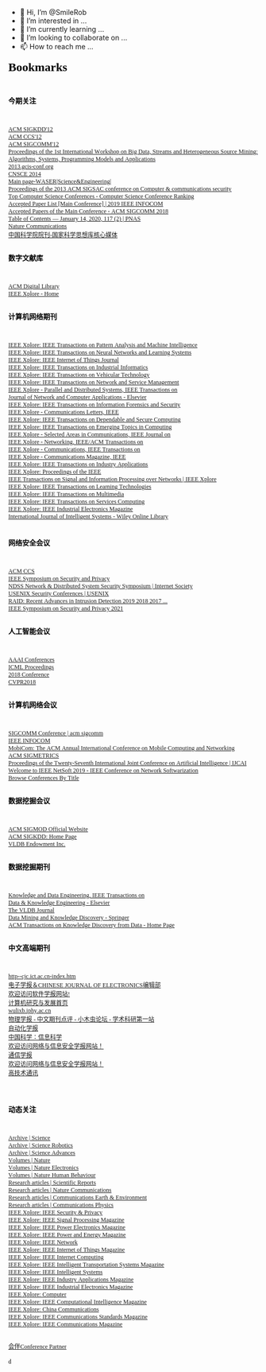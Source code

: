 - 👋 Hi, I’m @SmileRob
- 👀 I’m interested in ...
- 🌱 I’m currently learning ...
- 💞️ I’m looking to collaborate on ...
- 📫 How to reach me ...

<!---
SmileRob/SmileRob is a ✨ special ✨ repository because its `README.md` (this file) appears on your GitHub profile.
You can click the Preview link to take a look at your changes.
--->

<!DOCTYPE html PUBLIC "-//W3C//DTD HTML 4.01//EN" "http://www.w3.org/TR/html4/strict.dtd">
<html>
<head>
  <meta http-equiv="Content-Type" content="text/html; charset=utf-8">
  <meta http-equiv="Content-Style-Type" content="text/css">
  <title>Bookmarks</title>
  <meta name="Generator" content="Cocoa HTML Writer">
  <meta name="CocoaVersion" content="2113.6">
  <style type="text/css">
    p.p2 {margin: 0.0px 0.0px 12.0px 0.0px; font: 12.0px Times; color: #000000; -webkit-text-stroke: #000000}
    p.p4 {margin: 0.0px 0.0px 0.0px 0.0px; font: 12.0px Times; color: #0000e9; -webkit-text-stroke: #0000e3}
    p.p5 {margin: 0.0px 0.0px 0.0px 0.0px; font: 12.0px 'Songti SC'; color: #0000e9; -webkit-text-stroke: #0000e3}
    span.s1 {font-kerning: none}
    span.s2 {text-decoration: underline ; font-kerning: none}
    span.s3 {font-kerning: none; color: #000000; -webkit-text-stroke: 0px #000000}
    span.s4 {font: 12.0px Times; font-kerning: none; color: #000000; -webkit-text-stroke: 0px #000000}
    span.s5 {font: 12.0px 'Songti SC'; text-decoration: underline ; font-kerning: none}
    span.s6 {font: 12.0px Times; text-decoration: underline ; font-kerning: none}
  </style>
</head>
<body>
<h1 style="margin: 0.0px 0.0px 16.1px 0.0px; font: 24.0px Times; color: #000000; -webkit-text-stroke: #000000"><span class="s1"><b>Bookmarks</b></span></h1>
<p class="p2"><span class="s1"><br>
</span></p>
<h3 style="margin: 0.0px 0.0px 14.0px 0.0px; font: 14.0px 'Songti SC'; color: #000000; -webkit-text-stroke: #000000"><span class="s1"><b>今期关注</b></span></h3>
<p class="p2"><span class="s1"><br>
</span></p>
<p class="p4"><span class="s2"><a href="http://dl.acm.org/citation.cfm?id=2339530&amp;CFID=248900749&amp;CFTOKEN=61563752">ACM SIGKDD'12</a></span><span class="s3"><span class="Apple-converted-space"> </span></span></p>
<p class="p4"><span class="s2"><a href="http://dl.acm.org/citation.cfm?id=2382196&amp;CFID=248900749&amp;CFTOKEN=61563752">ACM CCS'12</a></span><span class="s3"><span class="Apple-converted-space"> </span></span></p>
<p class="p4"><span class="s2"><a href="http://dl.acm.org/citation.cfm?id=2342356&amp;CFID=248900749&amp;CFTOKEN=61563752">ACM SIGCOMM'12</a></span><span class="s3"><span class="Apple-converted-space"> </span></span></p>
<p class="p4"><span class="s2"><a href="http://dl.acm.org/citation.cfm?id=2351316&amp;picked=prox&amp;cfid=348908151&amp;cftoken=72282318">Proceedings of the 1st International Workshop on Big Data, Streams and Heterogeneous Source Mining: Algorithms, Systems, Programming Models and Applications</a></span><span class="s3"><span class="Apple-converted-space"> </span></span></p>
<p class="p4"><span class="s2"><a href="http://2013.gcis-conf.org/">2013.gcis-conf.org</a></span><span class="s3"><span class="Apple-converted-space"> </span></span></p>
<p class="p4"><span class="s2"><a href="http://www.cnsce.org/">CNSCE 2014</a></span><span class="s3"><span class="Apple-converted-space"> </span></span></p>
<p class="p4"><span class="s2"><a href="http://www.waserac.org/index.html">Main page-WASER|Science&amp;Engineering|</a></span><span class="s3"><span class="Apple-converted-space"> </span></span></p>
<p class="p4"><span class="s2"><a href="http://dl.acm.org/citation.cfm?id=2508859&amp;coll=DL&amp;dl=ACM&amp;CFID=317310095&amp;CFTOKEN=62677623">Proceedings of the 2013 ACM SIGSAC conference on Computer &amp; communications security</a></span><span class="s3"><span class="Apple-converted-space"> </span></span></p>
<p class="p4"><span class="s2"><a href="http://www.guide2research.com/topconf/">Top Computer Science Conferences - Computer Science Conference Ranking</a></span><span class="s3"><span class="Apple-converted-space"> </span></span></p>
<p class="p4"><span class="s2"><a href="https://infocom2019.ieee-infocom.org/accepted-paper-list-main-conference">Accepted Paper List [Main Conference] | 2019 IEEE INFOCOM</a></span><span class="s3"><span class="Apple-converted-space"> </span></span></p>
<p class="p4"><span class="s2"><a href="https://conferences.sigcomm.org/sigcomm/2018/#/sigcomm/2018/accepted-papers.html">Accepted Papers of the Main Conference - ACM SIGCOMM 2018</a></span><span class="s3"><span class="Apple-converted-space"> </span></span></p>
<p class="p4"><span class="s2"><a href="https://www.pnas.org/content/117/2?current-issue=y">Table of Contents — January 14, 2020, 117 (2) | PNAS</a></span><span class="s3"><span class="Apple-converted-space"> </span></span></p>
<p class="p4"><span class="s2"><a href="https://www.nature.com/ncomms/">Nature Communications</a></span><span class="s3"><span class="Apple-converted-space"> </span></span></p>
<p class="p5"><span class="s2"><a href="http://www.bulletin.cas.cn/zgkxyyk/ch/index.aspx">中国科学院院刊-国家科学思想库核心媒体</a></span><span class="s4"><span class="Apple-converted-space"> </span></span></p>
<p class="p2"><span class="s1"><br>
</span></p>
<h3 style="margin: 0.0px 0.0px 14.0px 0.0px; font: 14.0px 'Songti SC'; color: #000000; -webkit-text-stroke: #000000"><span class="s1"><b>数字文献库</b></span></h3>
<p class="p2"><span class="s1"><br>
</span></p>
<p class="p4"><span class="s2"><a href="http://dl.acm.org/dl.cfm">ACM Digital Library</a></span><span class="s3"><span class="Apple-converted-space"> </span></span></p>
<p class="p4"><span class="s2"><a href="http://ieeexplore.ieee.org/Xplore/home.jsp">IEEE Xplore - Home</a></span><span class="s3"><span class="Apple-converted-space"> </span></span></p>
<p class="p2"><span class="s1"><br>
</span></p>
<h3 style="margin: 0.0px 0.0px 14.0px 0.0px; font: 14.0px 'Songti SC'; color: #000000; -webkit-text-stroke: #000000"><span class="s1"><b>计算机网络期刊</b></span></h3>
<p class="p2"><span class="s1"><br>
</span></p>
<p class="p4"><span class="s2"><a href="https://ieeexplore.ieee.org/xpl/RecentIssue.jsp?punumber=34">IEEE Xplore: IEEE Transactions on Pattern Analysis and Machine Intelligence</a></span><span class="s3"><span class="Apple-converted-space"> </span></span></p>
<p class="p4"><span class="s2"><a href="https://ieeexplore.ieee.org/xpl/RecentIssue.jsp?punumber=5962385">IEEE Xplore: IEEE Transactions on Neural Networks and Learning Systems</a></span><span class="s3"><span class="Apple-converted-space"> </span></span></p>
<p class="p4"><span class="s2"><a href="https://ieeexplore.ieee.org/xpl/RecentIssue.jsp?punumber=6488907">IEEE Xplore: IEEE Internet of Things Journal</a></span><span class="s3"><span class="Apple-converted-space"> </span></span></p>
<p class="p4"><span class="s2"><a href="https://ieeexplore.ieee.org/xpl/RecentIssue.jsp?punumber=9424">IEEE Xplore: IEEE Transactions on Industrial Informatics</a></span><span class="s3"><span class="Apple-converted-space"> </span></span></p>
<p class="p4"><span class="s2"><a href="https://ieeexplore.ieee.org/xpl/RecentIssue.jsp?punumber=25">IEEE Xplore: IEEE Transactions on Vehicular Technology</a></span><span class="s3"><span class="Apple-converted-space"> </span></span></p>
<p class="p4"><span class="s2"><a href="http://ieeexplore.ieee.org/xpl/RecentIssue.jsp?punumber=4275028">IEEE Xplore: IEEE Transactions on Network and Service Management</a></span><span class="s3"><span class="Apple-converted-space"> </span></span></p>
<p class="p4"><span class="s2"><a href="http://ieeexplore.ieee.org/xpl/tocresult.jsp?reload=true&amp;isnumber=6365207&amp;punumber=71">IEEE Xplore - Parallel and Distributed Systems, IEEE Transactions on</a></span><span class="s3"><span class="Apple-converted-space"> </span></span></p>
<p class="p4"><span class="s2"><a href="http://journals.elsevier.com/10848045/journal-of-network-and-computer-applications/">Journal of Network and Computer Applications - Elsevier</a></span><span class="s3"><span class="Apple-converted-space"> </span></span></p>
<p class="p4"><span class="s2"><a href="http://ieeexplore.ieee.org/xpl/RecentIssue.jsp?reload=true&amp;punumber=10206">IEEE Xplore: IEEE Transactions on Information Forensics and Security</a></span><span class="s3"><span class="Apple-converted-space"> </span></span></p>
<p class="p4"><span class="s2"><a href="http://ieeexplore.ieee.org/xpl/RecentIssue.jsp?punumber=4234">IEEE Xplore - Communications Letters, IEEE</a></span><span class="s3"><span class="Apple-converted-space"> </span></span></p>
<p class="p4"><span class="s2"><a href="https://ieeexplore.ieee.org/xpl/RecentIssue.jsp?punumber=8858">IEEE Xplore: IEEE Transactions on Dependable and Secure Computing</a></span><span class="s3"><span class="Apple-converted-space"> </span></span></p>
<p class="p4"><span class="s2"><a href="https://ieeexplore.ieee.org/xpl/RecentIssue.jsp?punumber=6245516">IEEE Xplore: IEEE Transactions on Emerging Topics in Computing</a></span><span class="s3"><span class="Apple-converted-space"> </span></span></p>
<p class="p4"><span class="s2"><a href="http://ieeexplore.ieee.org/xpl/RecentIssue.jsp?punumber=49">IEEE Xplore - Selected Areas in Communications, IEEE Journal on</a></span><span class="s3"><span class="Apple-converted-space"> </span></span></p>
<p class="p4"><span class="s2"><a href="http://ieeexplore.ieee.org/xpl/RecentIssue.jsp?punumber=90">IEEE Xplore - Networking, IEEE/ACM Transactions on</a></span><span class="s3"><span class="Apple-converted-space"> </span></span></p>
<p class="p4"><span class="s2"><a href="http://ieeexplore.ieee.org/xpl/RecentIssue.jsp?punumber=26">IEEE Xplore - Communications, IEEE Transactions on</a></span><span class="s3"><span class="Apple-converted-space"> </span></span></p>
<p class="p4"><span class="s2"><a href="http://ieeexplore.ieee.org/xpl/RecentIssue.jsp?punumber=35">IEEE Xplore - Communications Magazine, IEEE</a></span><span class="s3"><span class="Apple-converted-space"> </span></span></p>
<p class="p4"><span class="s2"><a href="https://ieeexplore.ieee.org/xpl/RecentIssue.jsp?punumber=28">IEEE Xplore: IEEE Transactions on Industry Applications</a></span><span class="s3"><span class="Apple-converted-space"> </span></span></p>
<p class="p4"><span class="s2"><a href="http://ieeexplore.ieee.org/xpl/RecentIssue.jsp?punumber=5">IEEE Xplore: Proceedings of the IEEE</a></span><span class="s3"><span class="Apple-converted-space"> </span></span></p>
<p class="p4"><span class="s2"><a href="https://ieeexplore.ieee.org/xpl/RecentIssue.jsp?punumber=6884276">IEEE Transactions on Signal and Information Processing over Networks | IEEE Xplore</a></span><span class="s3"><span class="Apple-converted-space"> </span></span></p>
<p class="p4"><span class="s2"><a href="https://ieeexplore.ieee.org/xpl/mostRecentIssue.jsp?punumber=4620076">IEEE Xplore: IEEE Transactions on Learning Technologies</a></span><span class="s3"><span class="Apple-converted-space"> </span></span></p>
<p class="p4"><span class="s2"><a href="https://ieeexplore.ieee.org/xpl/RecentIssue.jsp?punumber=6046">IEEE Xplore: IEEE Transactions on Multimedia</a></span><span class="s3"><span class="Apple-converted-space"> </span></span></p>
<p class="p4"><span class="s2"><a href="https://ieeexplore.ieee.org/xpl/RecentIssue.jsp?punumber=4629386">IEEE Xplore: IEEE Transactions on Services Computing</a></span><span class="s3"><span class="Apple-converted-space"> </span></span></p>
<p class="p4"><span class="s2"><a href="https://ieeexplore.ieee.org/xpl/RecentIssue.jsp?punumber=4154573">IEEE Xplore: IEEE Industrial Electronics Magazine</a></span><span class="s3"><span class="Apple-converted-space"> </span></span></p>
<p class="p4"><span class="s2"><a href="https://onlinelibrary.wiley.com/journal/1098111x">International Journal of Intelligent Systems - Wiley Online Library</a></span><span class="s3"><span class="Apple-converted-space"> </span></span></p>
<h3 style="margin: 0.0px 0.0px 14.0px 0.0px; font: 14.0px 'Songti SC'; color: #000000; -webkit-text-stroke: #000000; min-height: 20.0px"><span class="s1"><b></b></span><br></h3>
<h3 style="margin: 0.0px 0.0px 14.0px 0.0px; font: 14.0px 'Songti SC'; color: #000000; -webkit-text-stroke: #000000"><span class="s1"><b>网络安全会议</b></span></h3>
<p class="p2"><span class="s1"><br>
</span></p>
<p class="p4"><span class="s2"><a href="http://www.sigsac.org/ccs.html">ACM CCS</a></span><span class="s3"><span class="Apple-converted-space"> </span></span></p>
<p class="p4"><span class="s2"><a href="http://www.informatik.uni-trier.de/~ley/db/conf/sp/index.html">IEEE Symposium on Security and Privacy</a></span><span class="s3"><span class="Apple-converted-space"> </span></span></p>
<p class="p4"><span class="s2"><a href="http://www.internetsociety.org/events/ndss-symposium">NDSS Network &amp; Distributed System Security Symposium | Internet Society</a></span><span class="s3"><span class="Apple-converted-space"> </span></span></p>
<p class="p4"><span class="s2"><a href="https://www.usenix.org/conferences/byname/108">USENIX Security Conferences | USENIX</a></span><span class="s3"><span class="Apple-converted-space"> </span></span></p>
<p class="p4"><span class="s2"><a href="http://www.wikicfp.com/cfp/program?id=2455">RAID: Recent Advances in Intrusion Detection 2019 2018 2017 ...</a></span><span class="s3"><span class="Apple-converted-space"> </span></span></p>
<p class="p4"><span class="s2"><a href="https://www.ieee-security.org/TC/SP2021/cfpapers.html">IEEE Symposium on Security and Privacy 2021</a></span><span class="s3"><span class="Apple-converted-space"> </span></span></p>
<p class="p2"><span class="s1"><br>
</span></p>
<h3 style="margin: 0.0px 0.0px 14.0px 0.0px; font: 14.0px 'Songti SC'; color: #000000; -webkit-text-stroke: #000000"><span class="s1"><b>人工智能会议</b></span></h3>
<p class="p2"><span class="s1"><br>
</span></p>
<p class="p4"><span class="s2"><a href="http://www.aaai.org/Conferences/conferences.php">AAAI Conferences</a></span><span class="s3"><span class="Apple-converted-space"> </span></span></p>
<p class="p4"><span class="s2"><a href="http://shop.omnipress.com/icmlproceedings.aspx">ICML Proceedings</a></span><span class="s3"><span class="Apple-converted-space"> </span></span></p>
<p class="p4"><span class="s2"><a href="https://iclr.cc/">2018 Conference</a></span><span class="s3"><span class="Apple-converted-space"> </span></span></p>
<p class="p4"><span class="s2"><a href="http://cvpr2018.thecvf.com/">CVPR2018</a></span><span class="s3"><span class="Apple-converted-space"> </span></span></p>
<p class="p2"><span class="s1"><br>
</span></p>
<h3 style="margin: 0.0px 0.0px 14.0px 0.0px; font: 14.0px 'Songti SC'; color: #000000; -webkit-text-stroke: #000000"><span class="s1"><b>计算机网络会议</b></span></h3>
<p class="p2"><span class="s1"><br>
</span></p>
<p class="p4"><span class="s2"><a href="http://www.sigcomm.org/events/sigcomm-conference">SIGCOMM Conference | acm sigcomm</a></span><span class="s3"><span class="Apple-converted-space"> </span></span></p>
<p class="p4"><span class="s2"><a href="http://www.ieee-infocom.org/">IEEE INFOCOM</a></span><span class="s3"><span class="Apple-converted-space"> </span></span></p>
<p class="p4"><span class="s2"><a href="http://www.sigmobile.org/mobicom/">MobiCom: The ACM Annual International Conference on Mobile Computing and Networking</a></span><span class="s3"><span class="Apple-converted-space"> </span></span></p>
<p class="p4"><span class="s2"><a href="http://www.sigmetrics.org/">ACM SIGMETRICS</a></span><span class="s3"><span class="Apple-converted-space"> </span></span></p>
<p class="p4"><span class="s2"><a href="https://www.ijcai.org/proceedings/2018/">Proceedings of the Twenty-Seventh International Joint Conference on Artificial Intelligence | IJCAI</a></span><span class="s3"><span class="Apple-converted-space"> </span></span></p>
<p class="p4"><span class="s2"><a href="http://netsoft2019.ieee-netsoft.org/">Welcome to IEEE NetSoft 2019 - IEEE Conference on Network Softwarization</a></span><span class="s3"><span class="Apple-converted-space"> </span></span></p>
<p class="p4"><span class="s2"><a href="https://ieeexplore.ieee.org/browse/conferences/title//?queryText=internet%20of%20things&amp;refinements=4218561800&amp;refinements=4294967114&amp;ranges=2018_2018_Year&amp;pageNumber=1">Browse Conferences By Title</a></span><span class="s3"><span class="Apple-converted-space"> </span></span></p>
<p class="p2"><span class="s1"><br>
</span></p>
<h3 style="margin: 0.0px 0.0px 14.0px 0.0px; font: 14.0px 'Songti SC'; color: #000000; -webkit-text-stroke: #000000"><span class="s1"><b>数据挖掘会议</b></span></h3>
<p class="p2"><span class="s1"><br>
</span></p>
<p class="p4"><span class="s2"><a href="http://www.sigmod.org/">ACM SIGMOD Official Website</a></span><span class="s3"><span class="Apple-converted-space"> </span></span></p>
<p class="p4"><span class="s2"><a href="http://www.kdd.org/">ACM SIGKDD: Home Page</a></span><span class="s3"><span class="Apple-converted-space"> </span></span></p>
<p class="p4"><span class="s2"><a href="http://www.vldb.org/">VLDB Endowment Inc.</a></span><span class="s3"><span class="Apple-converted-space"> </span></span></p>
<p class="p2"><span class="s1"><br>
</span></p>
<h3 style="margin: 0.0px 0.0px 14.0px 0.0px; font: 14.0px 'Songti SC'; color: #000000; -webkit-text-stroke: #000000"><span class="s1"><b>数据挖掘期刊</b></span></h3>
<p class="p2"><span class="s1"><br>
</span></p>
<p class="p4"><span class="s2"><a href="http://ieeexplore.ieee.org/xpl/RecentIssue.jsp?punumber=69">Knowledge and Data Engineering, IEEE Transactions on</a></span><span class="s3"><span class="Apple-converted-space"> </span></span></p>
<p class="p4"><span class="s2"><a href="http://www.elsevier.com/wps/find/journaldescription.cws_home/505608/description#description">Data &amp; Knowledge Engineering - Elsevier</a></span><span class="s3"><span class="Apple-converted-space"> </span></span></p>
<p class="p4"><span class="s2"><a href="http://www.vldb.org/dblp/db/journals/vldb/index.html">The VLDB Journal</a></span><span class="s3"><span class="Apple-converted-space"> </span></span></p>
<p class="p4"><span class="s2"><a href="http://link.springer.com/journal/10618">Data Mining and Knowledge Discovery - Springer</a></span><span class="s3"><span class="Apple-converted-space"> </span></span></p>
<p class="p4"><span class="s2"><a href="http://tkdd.acm.org/">ACM Transactions on Knowledge Discovery from Data - Home Page</a></span><span class="s3"><span class="Apple-converted-space"> </span></span></p>
<p class="p2"><span class="s1"><br>
</span></p>
<h3 style="margin: 0.0px 0.0px 14.0px 0.0px; font: 14.0px 'Songti SC'; color: #000000; -webkit-text-stroke: #000000"><span class="s1"><b>中文高端期刊</b></span></h3>
<p class="p2"><span class="s1"><br>
</span></p>
<p class="p4"><span class="s2"><a href="http://cjc.ict.ac.cn/index.htm">http--cjc.ict.ac.cn-index.htm</a></span><span class="s3"><span class="Apple-converted-space"> </span></span></p>
<p class="p4"><span class="s5"><a href="http://www.ejournal.org.cn/">电子学报＆<span class="s6">CHINESE JOURNAL OF ELECTRONICS</span><span class="s2">编辑部</span></a></span><span class="s3"><span class="Apple-converted-space"> </span></span></p>
<p class="p5"><span class="s2"><a href="http://www.jos.org.cn/ch/index.aspx">欢迎访问软件学报网站!</a></span><span class="s4"><span class="Apple-converted-space"> </span></span></p>
<p class="p5"><span class="s2"><a href="http://crad.ict.ac.cn/">计算机研究与发展首页</a></span><span class="s4"><span class="Apple-converted-space"> </span></span></p>
<p class="p4"><span class="s2"><a href="http://wulixb.iphy.ac.cn/">wulixb.iphy.ac.cn</a></span><span class="s3"><span class="Apple-converted-space"> </span></span></p>
<p class="p5"><span class="s2"><a href="http://emuch.net/bbs/journal_cn.php?view=detail&amp;jid=646">物理学报 - 中文期刊点评 - 小木虫论坛 - 学术科研第一站</a></span><span class="s4"><span class="Apple-converted-space"> </span></span></p>
<p class="p5"><span class="s2"><a href="http://www.aas.net.cn/CN/volumn/current.shtml">自动化学报</a></span><span class="s4"><span class="Apple-converted-space"> </span></span></p>
<p class="p5"><span class="s2"><a href="http://info.scichina.com:8084/sciF/CN/volumn/current.shtml">中国科学：信息科学</a></span><span class="s4"><span class="Apple-converted-space"> </span></span></p>
<p class="p5"><span class="s2"><a href="http://www.cjnis.com/CN/2095-011X/home.shtml">欢迎访问网络与信息安全学报网站！</a></span><span class="s4"><span class="Apple-converted-space"> </span></span></p>
<p class="p5"><span class="s2"><a href="http://www.infocomm-journal.com/txxb/CN/1000-436X/home.shtml">通信学报</a></span><span class="s4"><span class="Apple-converted-space"> </span></span></p>
<p class="p5"><span class="s2"><a href="http://www.cjnis.com/CN/2096-109X/home.shtml">欢迎访问网络与信息安全学报网站！</a></span><span class="s4"><span class="Apple-converted-space"> </span></span></p>
<p class="p5"><span class="s2"><a href="http://www.hitech863.com/gjstxcn/ch/index.aspx">高技术通讯</a></span><span class="s4"><span class="Apple-converted-space"> </span></span></p>
<p class="p2"><span class="s1"><br>
</span></p>
<p class="p2"><span class="s1"><br>
</span></p>
<h3 style="margin: 0.0px 0.0px 14.0px 0.0px; font: 14.0px 'Songti SC'; color: #000000; -webkit-text-stroke: #000000"><span class="s1"><b>动态关注</b></span></h3>
<p class="p2"><span class="s1"><br>
</span></p>
<p class="p4"><span class="s2"><a href="https://www.science.org/loi/science">Archive | Science</a></span><span class="s3"><span class="Apple-converted-space"> </span></span></p>
<p class="p4"><span class="s2"><a href="https://www.science.org/loi/scirobotics">Archive | Science Robotics</a></span><span class="s3"><span class="Apple-converted-space"> </span></span></p>
<p class="p4"><span class="s2"><a href="https://www.science.org/loi/sciadv">Archive | Science Advances</a></span><span class="s3"><span class="Apple-converted-space"> </span></span></p>
<p class="p4"><span class="s2"><a href="https://www.nature.com/nature/volumes">Volumes | Nature</a></span><span class="s3"><span class="Apple-converted-space"> </span></span></p>
<p class="p4"><span class="s2"><a href="https://www.nature.com/natelectron/volumes">Volumes | Nature Electronics</a></span><span class="s3"><span class="Apple-converted-space"> </span></span></p>
<p class="p4"><span class="s2"><a href="https://www.nature.com/nathumbehav/volumes">Volumes | Nature Human Behaviour</a></span><span class="s3"><span class="Apple-converted-space"> </span></span></p>
<p class="p4"><span class="s2"><a href="https://www.nature.com/srep/research-articles">Research articles | Scientific Reports</a></span><span class="s3"><span class="Apple-converted-space"> </span></span></p>
<p class="p4"><span class="s2"><a href="https://www.nature.com/ncomms/research-articles">Research articles | Nature Communications</a></span><span class="s3"><span class="Apple-converted-space"> </span></span></p>
<p class="p4"><span class="s2"><a href="https://www.nature.com/commsenv/research-articles">Research articles | Communications Earth &amp; Environment</a></span><span class="s3"><span class="Apple-converted-space"> </span></span></p>
<p class="p4"><span class="s2"><a href="https://www.nature.com/commsphys/research-articles">Research articles | Communications Physics</a></span><span class="s3"><span class="Apple-converted-space"> </span></span></p>
<p class="p4"><span class="s2"><a href="https://ieeexplore.ieee.org/xpl/tocresult.jsp?isnumber=5210089">IEEE Xplore: IEEE Security &amp; Privacy</a></span><span class="s3"><span class="Apple-converted-space"> </span></span></p>
<p class="p4"><span class="s2"><a href="https://ieeexplore.ieee.org/xpl/mostRecentIssue.jsp?punumber=79">IEEE Xplore: IEEE Signal Processing Magazine</a></span><span class="s3"><span class="Apple-converted-space"> </span></span></p>
<p class="p4"><span class="s2"><a href="https://ieeexplore.ieee.org/xpl/mostRecentIssue.jsp?punumber=6570649">IEEE Xplore: IEEE Power Electronics Magazine</a></span><span class="s3"><span class="Apple-converted-space"> </span></span></p>
<p class="p4"><span class="s2"><a href="https://ieeexplore.ieee.org/xpl/mostRecentIssue.jsp?punumber=8014">IEEE Xplore: IEEE Power and Energy Magazine</a></span><span class="s3"><span class="Apple-converted-space"> </span></span></p>
<p class="p4"><span class="s2"><a href="https://ieeexplore.ieee.org/xpl/tocresult.jsp?isnumber=7593428">IEEE Xplore: IEEE Network</a></span><span class="s3"><span class="Apple-converted-space"> </span></span></p>
<p class="p4"><span class="s2"><a href="https://ieeexplore.ieee.org/xpl/mostRecentIssue.jsp?punumber=8548628&amp;isnumber=9712385&amp;rowsPerPage=50&amp;pageNumber=1">IEEE Xplore: IEEE Internet of Things Magazine</a></span><span class="s3"><span class="Apple-converted-space"> </span></span></p>
<p class="p4"><span class="s2"><a href="https://ieeexplore.ieee.org/xpl/tocresult.jsp?isnumber=5226613">IEEE Xplore: IEEE Internet Computing</a></span><span class="s3"><span class="Apple-converted-space"> </span></span></p>
<p class="p4"><span class="s2"><a href="https://ieeexplore.ieee.org/xpl/tocresult.jsp?isnumber=8375083">IEEE Xplore: IEEE Intelligent Transportation Systems Magazine</a></span><span class="s3"><span class="Apple-converted-space"> </span></span></p>
<p class="p4"><span class="s2"><a href="https://ieeexplore.ieee.org/xpl/tocresult.jsp?isnumber=5196652">IEEE Xplore: IEEE Intelligent Systems</a></span><span class="s3"><span class="Apple-converted-space"> </span></span></p>
<p class="p4"><span class="s2"><a href="https://ieeexplore.ieee.org/xpl/tocresult.jsp?isnumber=6937071">IEEE Xplore: IEEE Industry Applications Magazine</a></span><span class="s3"><span class="Apple-converted-space"> </span></span></p>
<p class="p4"><span class="s2"><a href="https://ieeexplore.ieee.org/xpl/tocresult.jsp?isnumber=9291374">IEEE Xplore: IEEE Industrial Electronics Magazine</a></span><span class="s3"><span class="Apple-converted-space"> </span></span></p>
<p class="p4"><span class="s2"><a href="https://ieeexplore.ieee.org/xpl/mostRecentIssue.jsp?punumber=2">IEEE Xplore: Computer</a></span><span class="s3"><span class="Apple-converted-space"> </span></span></p>
<p class="p4"><span class="s2"><a href="https://ieeexplore.ieee.org/xpl/mostRecentIssue.jsp?punumber=10207">IEEE Xplore: IEEE Computational Intelligence Magazine</a></span><span class="s3"><span class="Apple-converted-space"> </span></span></p>
<p class="p4"><span class="s2"><a href="https://ieeexplore.ieee.org/xpl/tocresult.jsp?isnumber=9652444">IEEE Xplore: China Communications</a></span><span class="s3"><span class="Apple-converted-space"> </span></span></p>
<p class="p4"><span class="s2"><a href="https://ieeexplore.ieee.org/xpl/mostRecentIssue.jsp?punumber=7886829">IEEE Xplore: IEEE Communications Standards Magazine</a></span><span class="s3"><span class="Apple-converted-space"> </span></span></p>
<p class="p4"><span class="s2"><a href="https://ieeexplore.ieee.org/xpl/mostRecentIssue.jsp?punumber=35">IEEE Xplore: IEEE Communications Magazine</a></span><span class="s3"><span class="Apple-converted-space"> </span></span></p>
<p class="p2"><span class="s1"><br>
</span></p>
<p class="p4"><span class="s5"><a href="https://www.myhuiban.com/">会伴<span class="s6">Conference Partner</span></a></span><span class="s3"><span class="Apple-converted-space"> </span></span></p>
<p class="p2"><span class="s1"><br>
d</span></p>
</body>
</html>
